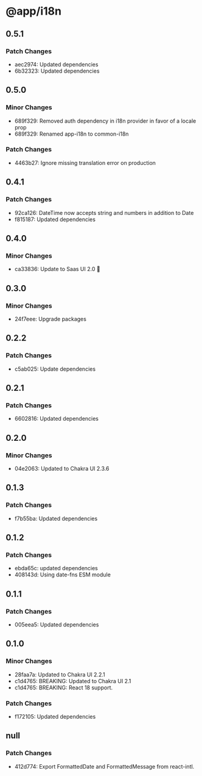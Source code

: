 # @app/i18n

## 0.5.1

### Patch Changes

- aec2974: Updated dependencies
- 6b32323: Updated dependencies

## 0.5.0

### Minor Changes

- 689f329: Removed auth dependency in i18n provider in favor of a locale prop
- 689f329: Renamed app-i18n to common-i18n

### Patch Changes

- 4463b27: Ignore missing translation error on production

## 0.4.1

### Patch Changes

- 92ca126: DateTime now accepts string and numbers in addition to Date
- f815187: Updated dependencies

## 0.4.0

### Minor Changes

- ca33836: Update to Saas UI 2.0 🥳

## 0.3.0

### Minor Changes

- 24f7eee: Upgrade packages

## 0.2.2

### Patch Changes

- c5ab025: Update dependencies

## 0.2.1

### Patch Changes

- 6602816: Updated dependencies

## 0.2.0

### Minor Changes

- 04e2063: Updated to Chakra UI 2.3.6

## 0.1.3

### Patch Changes

- f7b55ba: Updated dependencies

## 0.1.2

### Patch Changes

- ebda65c: updated dependencies
- 408143d: Using date-fns ESM module

## 0.1.1

### Patch Changes

- 005eea5: Updated dependencies

## 0.1.0

### Minor Changes

- 28faa7a: Updated to Chakra UI 2.2.1
- c1d4765: BREAKING: Updated to Chakra UI 2.1
- c1d4765: BREAKING: React 18 support.

### Patch Changes

- f172105: Updated dependencies

## null

### Patch Changes

- 412d774: Export FormattedDate and FormattedMessage from react-intl.
